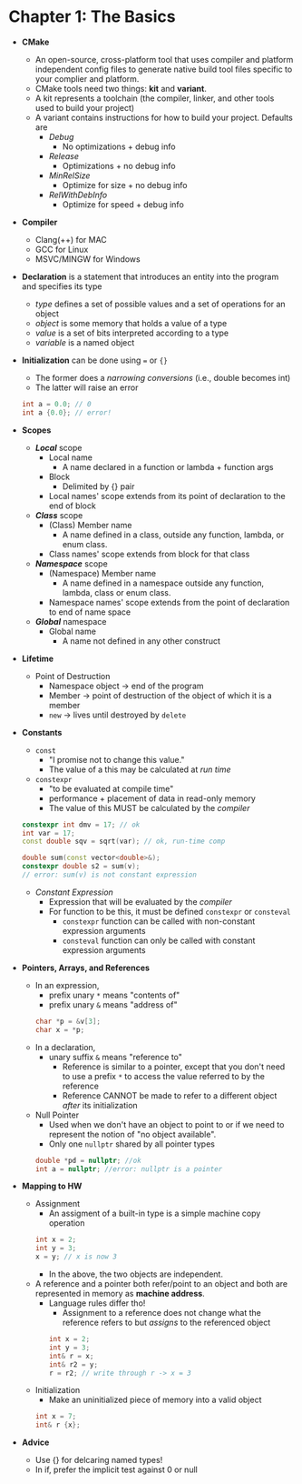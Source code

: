 # Chapter 1: The Basics
- __CMake__
    - An open-source, cross-platform tool that uses compiler and platform independent config files to generate native build tool files specific to your complier and platform.
    - CMake tools need two things: __kit__ and __variant__.
    - A kit represents a toolchain (the compiler, linker, and other tools used to build your project)
    - A variant contains instructions for how to build your project. Defaults are
        - _Debug_ 
            - No optimizations + debug info
        - _Release_
            - Optimizations + no debug info
        - _MinRelSize_
            - Optimize for size + no debug info
        - _RelWithDebInfo_
            - Optimize for speed + debug info
- __Compiler__
    - Clang(++) for MAC
    - GCC for Linux
    - MSVC/MINGW for Windows
- __Declaration__ is a statement that introduces an entity into the program and specifies its type
    - _type_ defines a set of possible values and a set of operations for an object
    - _object_ is some memory that holds a value of a type
    - _value_ is a set of bits interpreted according to a type
    - _variable_ is a named object

- __Initialization__ can be done using `=` or `{}`
    - The former does a _narrowing conversions_ (i.e., double becomes int)
    - The latter will raise an error
    ```cpp
    int a = 0.0; // 0
    int a {0.0}; // error!
    ```
- __Scopes__
    - ___Local___ scope
        - Local name 
            - A name declared in a function or lambda + function args
        - Block 
            - Delimited by {} pair
        - Local names' scope extends from its point of declaration to the end of block 
    - ___Class___ scope
        - (Class) Member name
            - A name defined in a class, outside any function, lambda, or enum class.
        - Class names' scope extends from block for that class
    - ___Namespace___ scope
        - (Namespace) Member name
            - A name defined in a namespace outside any function, lambda, class or enum class.
        - Namespace names' scope extends from the point of declaration to end of name space
    - ___Global___ namespace
        - Global name
            - A name not defined in any other construct

- __Lifetime__
    - Point of Destruction
        - Namespace object -> end of the program
        - Member -> point of destruction of the object of which it is a member
        - `new` -> lives until destroyed by `delete`

- __Constants__
    - `const`
        - "I promise not to change this value."
        - The value of a this may be calculated at _run time_
    - `constexpr`
        - "to be evaluated at compile time"
        - performance + placement of data in read-only memory
        - The value of this MUST be calculated by the _compiler_      
    ```cpp
    constexpr int dmv = 17; // ok
    int var = 17;
    const double sqv = sqrt(var); // ok, run-time comp

    double sum(const vector<double>&);
    constexpr double s2 = sum(v); 
    // error: sum(v) is not constant expression
    ```
    - _Constant Expression_
        - Expression that will be evaluated by the _compiler_
        - For function to be this, it must be defined `constexpr` or `consteval`
            - `constexpr` function can be called with non-constant expression arguments
            - `consteval` function can only be called with constant expression arguments
- __Pointers, Arrays, and References__
    - In an expression,
        - prefix unary `*` means "contents of"
        - prefix unary `&` means "address of"
        ```cpp
        char *p = &v[3];
        char x = *p;
        ```
    - In a declaration, 
        - unary suffix `&` means "reference to"
            - Reference is similar to a pointer, except that you don't need to use a prefix `*` to access the value referred to by the reference
            - Reference CANNOT be made to refer to a different object _after_ its initialization
    - Null Pointer
        - Used when we don't have an object to point to or if we need to represent the notion of "no object available".
        - Only one `nullptr` shared by all pointer types
        ```cpp
        double *pd = nullptr; //ok
        int a = nullptr; //error: nullptr is a pointer
        ```
- __Mapping to HW__
    - Assignment
        - An assigment of a built-in type is a simple machine copy operation
        ```cpp
        int x = 2;
        int y = 3;
        x = y; // x is now 3
        ```
        - In the above, the two objects are independent.
    - A reference and a pointer both refer/point to an object and both are represented in memory as __machine address__.
        - Language rules differ tho!
            - Assignment to a reference does not change what the reference refers to but _assigns_ to the referenced object
            ```cpp
            int x = 2;
            int y = 3;
            int& r = x;
            int& r2 = y;
            r = r2; // write through r -> x = 3
            ```
    - Initialization
        - Make an uninitialized piece of memory into a valid object
        ```cpp
        int x = 7;
        int& r {x};
        ```
- __Advice__
    - Use {} for delcaring named types!
    - In if, prefer the implicit test against 0 or null